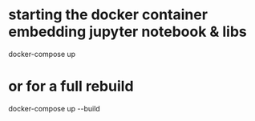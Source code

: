 # starting the docker container embedding jupyter notebook & libs
docker-compose up

# or for a full rebuild
docker-compose up --build